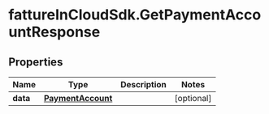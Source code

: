 # fattureInCloudSdk.GetPaymentAccountResponse

## Properties

Name | Type | Description | Notes
------------ | ------------- | ------------- | -------------
**data** | [**PaymentAccount**](PaymentAccount.md) |  | [optional] 


